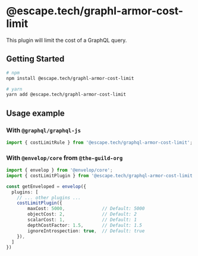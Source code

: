 # @escape.tech/graphl-armor-cost-limit

This plugin will limit the cost of a GraphQL query.

## Getting Started

```bash
# npm
npm install @escape.tech/graphl-armor-cost-limit

# yarn
yarn add @escape.tech/graphl-armor-cost-limit
```

## Usage example

### With `@graphql/graphql-js`

```typescript
import { costLimitRule } from '@escape.tech/graphql-armor-cost-limit';
```

### With `@envelop/core` from `@the-guild-org`

```typescript
import { envelop } from '@envelop/core';
import { costLimitPlugin } from '@escape.tech/graphql-armor-cost-limit';

const getEnveloped = envelop({
  plugins: [
    // ... other plugins ...
    costLimitPlugin({
        maxCost: 5000,              // Default: 5000
        objectCost: 2,              // Default: 2
        scalarCost: 1,              // Default: 1
        depthCostFactor: 1.5,       // Default: 1.5
        ignoreIntrospection: true,  // Default: true
    }),
  ]
})
```
